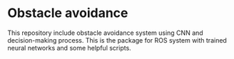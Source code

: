 # Obstacle avoidance

This repository include obstacle avoidance system using CNN and decision-making process. This is the package for ROS system with trained neural networks and some helpful scripts.

